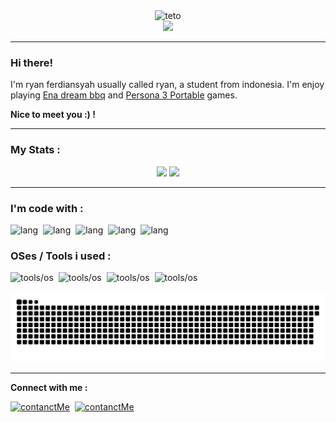 <div align="center">
   <img src="https://media1.tenor.com/m/auOHRmmbYEkAAAAC/kasane-teto-kasane.gif" alt="teto"> <br>
   <img src="https://profile-counter.glitch.me/nothazel24/count.svg?"  />
</div>
<hr>

### Hi there!
<p>
   I'm ryan ferdiansyah usually called ryan, a student from indonesia.
   I'm enjoy playing <u>Ena dream bbq</u> and <u>Persona 3 Portable</u></b> games. 
</p>

**Nice to meet you :) !**
<hr>

### My Stats :
   <div align="center">
      <img src="https://github-readme-stats.vercel.app/api?username=nothazel24&theme=dark&hide_border=true&include_all_commits=false&count_private=false"/>
      <img src="https://nirzak-streak-stats.vercel.app/?user=nothazel24&theme=dark&hide_border=true"/>
   </div>
<hr>

### I'm code with :
<div style="display: flex; gap: .5rem;">

<img src="https://img.shields.io/badge/PHP-777BB4?style=for-the-badge&logo=php&logoColor=white" alt="lang">
<img src="https://img.shields.io/badge/JavaScript-323330?style=for-the-badge&logo=javascript&logoColor=F7DF1E" alt="lang">
<img src="https://img.shields.io/badge/Bootstrap-563D7C?style=for-the-badge&logo=bootstrap&logoColor=white" alt="lang">
<img src="https://img.shields.io/badge/Tailwind_CSS-38B2AC?style=for-the-badge&logo=tailwind-css&logoColor=white" alt="lang">
<img src="https://img.shields.io/badge/Laravel-FF2D20?style=for-the-badge&logo=laravel&logoColor=white" alt="lang">

</div>


### OSes / Tools i used :
<div style="display: flex; gap: .5rem;">

<img src="https://img.shields.io/badge/Fedora-51A2DA?style=for-the-badge&logo=fedora&logoColor=white" alt="tools/os">
<img src="https://img.shields.io/badge/Docker-2CA5E0?style=for-the-badge&logo=docker&logoColor=white" alt="tools/os">
<img src="https://img.shields.io/badge/VSCode-0078D4?style=for-the-badge&logo=visual%20studio%20code&logoColor=white" alt="tools/os">
<img src="https://img.shields.io/badge/Gitpod-000000?style=for-the-badge&logo=gitpod&logoColor=#FFAE33" alt="tools/os">

</div>
<br>

<img src="https://raw.githubusercontent.com/nothazel24/nothazel24/output/snake.svg" alt="Snake animation" />

<hr>

**Connect with me :** 

<div style="display: flex; gap: .5rem;">
   <a href="mailto:frdnryann@gmail.com">
      <img src="https://img.shields.io/badge/Gmail-D14836?style=for-the-badge&logo=gmail&logoColor=white" alt="contanctMe">
   </a>
   <a href="https://t.me/Aruutwenty4">
      <img src="https://img.shields.io/badge/Telegram-2CA5E0?style=for-the-badge&logo=telegram&logoColor=white" alt="contanctMe">
   </a>
</div>

